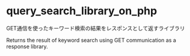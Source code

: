 # query_search_library_on_php
GET通信を使ったキーワード検索の結果をレスポンスとして返すライブラリ

Returns the result of keyword search using GET communication as a response library.